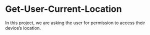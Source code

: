 # Get-User-Current-Location
In this project, we are asking the user for permission to access their device’s location.
